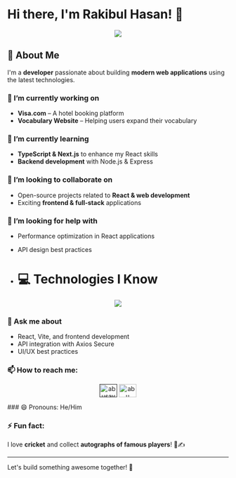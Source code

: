 
# Hi there, I'm Rakibul Hasan! 👋 

<P align="center">
  <img src="https://i.ibb.co.com/XxHSGGsS/Blue-Modern-Email-Signature-3.png"/>
</P>

## 🚀 About Me  
I'm a **developer** passionate about building **modern web applications** using the latest technologies.  

### 🔭 I’m currently working on  
- **Visa.com** – A hotel booking platform  
- **Vocabulary Website** – Helping users expand their vocabulary  

### 🌱 I’m currently learning  
- **TypeScript & Next.js** to enhance my React skills  
- **Backend development** with Node.js & Express  

### 👯 I’m looking to collaborate on  
- Open-source projects related to **React & web development**  
- Exciting **frontend & full-stack** applications  

### 🤔 I’m looking for help with  
- Performance optimization in React applications  
- API design best practices

- # 💻 Technologies I Know

<p align="center">
  <a href="https://www.linkedin.com/in/abusaiyedjoy/">
    <img src="https://skillicons.dev/icons?i=html,css,js,tailwind,bootstrap,git,react,mongodb,nodejs,vite,express,firebase,figma" />
  </a>
</p>

### 💬 Ask me about  
- React, Vite, and frontend development  
- API integration with Axios Secure  
- UI/UX best practices  

### 📫 How to reach me:  
 
<p align="center">
<a href="" target="blank"><img align="center" src="https://raw.githubusercontent.com/rahuldkjain/github-profile-readme-generator/master/src/images/icons/Social/linked-in-alt.svg" alt="abusayed" height="30" width="40" /></a>
<a href="https://www.facebook.com/rayhan.rakib.626776" target="blank"><img align="center" src="https://raw.githubusercontent.com/rahuldkjain/github-profile-readme-generator/master/src/images/icons/Social/facebook.svg" alt="abu sayed" height="30" width="40" /></a>
</p>
### 😄 Pronouns:  
He/Him  

### ⚡ Fun fact:  
I love **cricket** and collect **autographs of famous players**! 🏏✍️  

---

Let's build something awesome together! 🚀  
